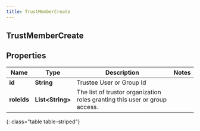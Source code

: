 ```yaml
---
title: TrustMemberCreate
---
```

## TrustMemberCreate


## Properties

| Name | Type | Description | Notes |
| ------------ | ------------- | ------------- | ------------- |
| **id** | <!----><!---->**String**<!----> | Trustee User or Group Id |  |
| **roleIds** | <!----><!---->**List&lt;String&gt;**<!----> | The list of trustor organization roles granting this user or group access. |  |
{: class="table table-striped"}



